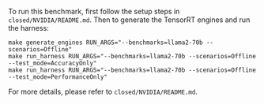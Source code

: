 To run this benchmark, first follow the setup steps in `closed/NVIDIA/README.md`. Then to generate the TensorRT engines and run the harness:

```
make generate_engines RUN_ARGS="--benchmarks=llama2-70b --scenarios=Offline"
make run_harness RUN_ARGS="--benchmarks=llama2-70b --scenarios=Offline --test_mode=AccuracyOnly"
make run_harness RUN_ARGS="--benchmarks=llama2-70b --scenarios=Offline --test_mode=PerformanceOnly"
```

For more details, please refer to `closed/NVIDIA/README.md`.
